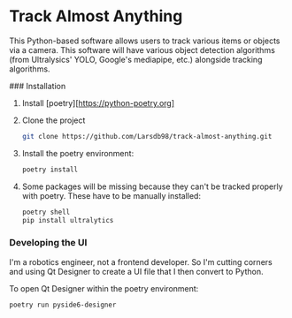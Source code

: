 # Track Almost Anything

This Python-based software allows users to track various items or objects via a camera. This software will have various object detection algorithms (from Ultralysics' YOLO, Google's mediapipe, etc.) alongside tracking algorithms.

### Installation

1. Install [poetry][https://python-poetry.org]

2. Clone the project

    ```zsh
    git clone https://github.com/Larsdb98/track-almost-anything.git
    ```

3. Install the poetry environment:

    ```zsh
    poetry install
    ```

4. Some packages will be missing because they can't be tracked properly with poetry. These have to be manually installed:

    ```zsh
    poetry shell
    pip install ultralytics
    ```

### Developing the UI

I'm a robotics engineer, not a frontend developer. So I'm cutting corners and using Qt Designer to create a UI file that I then convert to Python.

To open Qt Designer within the poetry environment:

```bash
poetry run pyside6-designer
```

